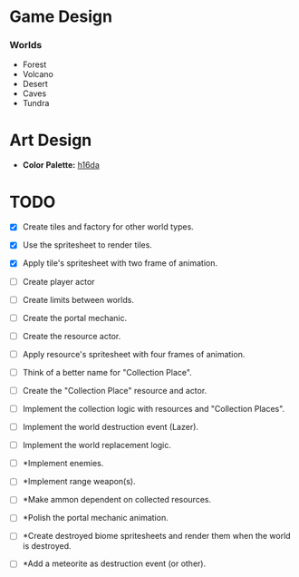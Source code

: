 # Game Design

### Worlds

- Forest
- Volcano
- Desert
- Caves
- Tundra

# Art Design

- **Color Palette:** [h16da](https://lospec.com/palette-list/h16da)

# TODO

- [x] Create tiles and factory for other world types.
- [x] Use the spritesheet to render tiles.
- [x] Apply tile's spritesheet with two frame of animation.

- [ ] Create player actor

- [ ] Create limits between worlds.
- [ ] Create the portal mechanic.

- [ ] Create the resource actor.
- [ ] Apply resource's spritesheet with four frames of animation.
- [ ] Think of a better name for "Collection Place".
- [ ] Create the "Collection Place" resource and actor.
- [ ] Implement the collection logic with resources and "Collection Places".

- [ ] Implement the world destruction event (Lazer).
- [ ] Implement the world replacement logic.

- [ ] \*Implement enemies.
- [ ] \*Implement range weapon(s).
- [ ] \*Make ammon dependent on collected resources.

- [ ] \*Polish the portal mechanic animation.

- [ ] \*Create destroyed biome spritesheets and render them when the world is destroyed.

- [ ] \*Add a meteorite as destruction event (or other).
